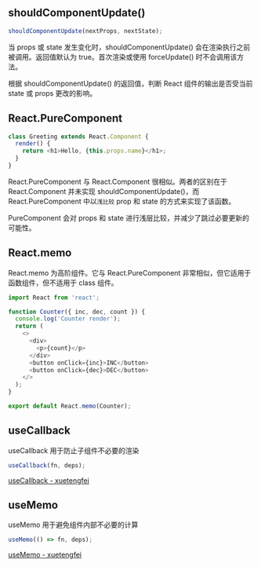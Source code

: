 ## shouldComponentUpdate()

```javascript
shouldComponentUpdate(nextProps, nextState);
```

当 props 或 state 发生变化时，shouldComponentUpdate() 会在渲染执行之前被调用。返回值默认为 true。首次渲染或使用 forceUpdate() 时不会调用该方法。

根据 shouldComponentUpdate() 的返回值，判断 React 组件的输出是否受当前 state 或 props 更改的影响。

## React.PureComponent

```javascript
class Greeting extends React.Component {
  render() {
    return <h1>Hello, {this.props.name}</h1>;
  }
}
```

React.PureComponent 与 React.Component 很相似。两者的区别在于 React.Component 并未实现 shouldComponentUpdate()，而 React.PureComponent 中以`浅比较` prop 和 state 的方式来实现了该函数。

PureComponent 会对 props 和 state 进行浅层比较，并减少了跳过必要更新的可能性。

## React.memo

React.memo 为高阶组件。它与 React.PureComponent 非常相似，但它适用于函数组件，但不适用于 class 组件。

```javascript
import React from 'react';

function Counter({ inc, dec, count }) {
  console.log('Counter render');
  return (
    <>
      <div>
        <p>{count}</p>
      </div>
      <button onClick={inc}>INC</button>
      <button onClick={dec}>DEC</button>
    </>
  );
}

export default React.memo(Counter);
```

## useCallback

useCallback 用于防止子组件不必要的渲染

```javascript
useCallback(fn, deps);
```

[useCallback - xuetengfei](React/hooks-useCallback)

## useMemo

useMemo 用于避免组件内部不必要的计算

```javascript
useMemo(() => fn, deps);
```

[useMemo - xuetengfei](React/hooks-useMemo)

<!--
[Improve performance in React functional components using React.memo()](https://blog.bitsrc.io/improve-performance-in-react-functional-components-using-react-memo-b2e80c11e15a)
 -->
